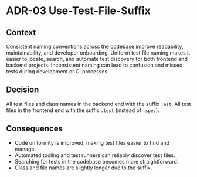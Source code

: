# ADR-03 Use-Test-File-Suffix

## Context

Consistent naming conventions across the codebase improve readability, maintainability, and developer onboarding. Uniform test file naming makes it easier to
locate, search, and automate test discovery for both frontend and backend projects. Inconsistent naming can lead to confusion and missed tests during
development or CI processes.

## Decision

All test files and class names in the backend end with the suffix `Test`.
All test files in the frontend end with the suffix `.test` (instead of `.spec`).

## Consequences

- Code uniformity is improved, making test files easier to find and manage.
- Automated tooling and test runners can reliably discover test files.
- Searching for tests in the codebase becomes more straightforward.
- Class and file names are slightly longer due to the suffix.
